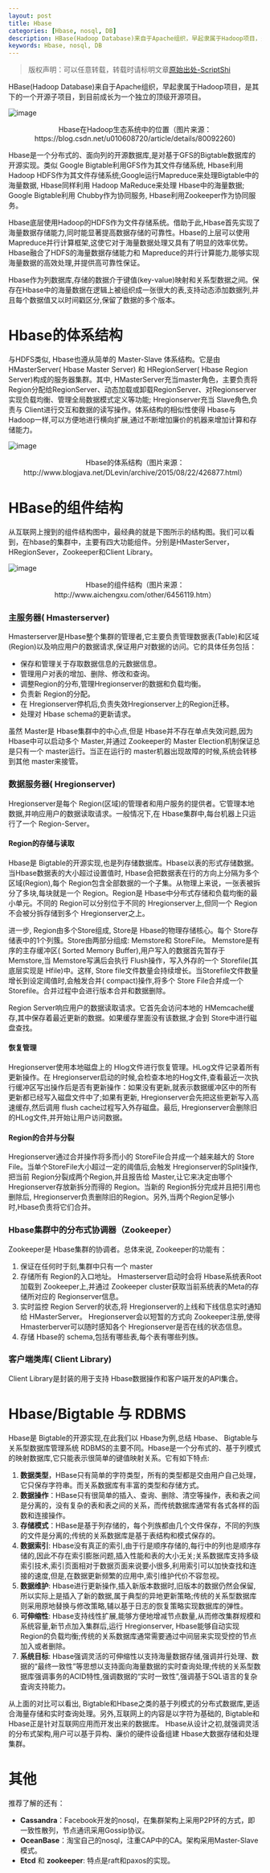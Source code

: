 ```yaml
---
layout: post
title: Hbase
categories: [Hbase, nosql, DB]
description: HBase(Hadoop Database)来自于Apache组织，早起隶属于Hadoop项目，是其下的一个开源子项目，到目前成长为一个独立的顶级开源项目。本文从相对底层的角度讲一下HBase。
keywords: Hbase, nosql, DB
---
```



> 版权声明：可以任意转载，转载时请标明文章[原始出处-ScriptShi](http://www.xjtushilei.com/2018/05/16/hbase/)

HBase(Hadoop Database)来自于Apache组织，早起隶属于Hadoop项目，是其下的一个开源子项目，到目前成长为一个独立的顶级开源项目。

![image](/images/blog/hbase/1.png)
<p align = "center">Hbase在Hadoop生态系统中的位置（图片来源：https://blog.csdn.net/u010608720/article/details/80092260)</p>


Hbase是一个分布式的、面向列的开源数据库,是对基于GFS的Bigtable数据库的开源实现。类似 Google Bigtable利用GFS作为其文件存储系统, Hbase利用 Hadoop HDFS作为其文件存储系统;Google运行Mapreduce来处理Bigtable中的海量数据, Hbase同样利用 Hadoop MaReduce来处理 Hbase中的海量数据; Google Bigtable利用 Chubby作为协同服务, Hbase利用Zookeeper作为协同服务。

Hbase底层使用Hadoop的HDFS作为文件存储系统。借助于此,Hbase首先实现了海量数据存储能力,同时能显著提高数据存储的可靠性。Hbase的上层可以使用 Mapreduce并行计算框架,这使它对于海量数据处理又具有了明显的效率优势。 Hbase融合了HDFS的海量数据存储能力和 Mapreduce的并行计算能力,能够实现海量数据的高效处理,并提供高可靠性保证。

Hbase作为列数据库,存储的数据介于键值(key-value)映射和关系型数据之间。保存在Hbase中的海量数据在逻辑上被组织成一张很大的表,支持动态添加数据列,并且每个数据值又以时间戳区分,保留了数据的多个版本。


# Hbase的体系结构

与HDFS类似, Hbase也遵从简单的 Master-Slave 体系结构。它是由 HMasterServer( Hbase Master Server) 和 HRegionServer( Hbase Region Server)构成的服务器集群。其中, HMasterServer充当master角色，主要负责将Region分配给RegionServer、动态加载或卸载RegionServer、对Regionserver实现负载均衡、管理全局数据模式定义等功能; Hregionserver充当 Slave角色,负责与 Client进行交互和数据的读写操作。体系结构的相似性使得 Hbase与Hadoop一样,可以方便地进行横向扩展,通过不断增加廉价的机器来增加计算和存储能力。

![image](/images/blog/hbase/2.png)
<p align = "center">Hbase的体系结构（图片来源：http://www.blogjava.net/DLevin/archive/2015/08/22/426877.html）</p>


# HBase的组件结构

从互联网上搜到的组件结构图中，最经典的就是下图所示的结构图。我们可以看到，在hbase的集群中，主要有四大功能组件。分别是HMasterServer，HRegionSever，Zookeeper和Client Library。

![image](/images/blog/hbase/3.png)
<p align = "center">Hbase的组件结构（图片来源：http://www.aichengxu.com/other/6456119.htm）</p>



### 主服务器( Hmasterserver)

Hmasterserver是Hbase整个集群的管理者,它主要负责管理数据表(Table)和区域(Region)以及响应用户的数据请求,保证用户对数据的访问。它的具体任务包括：
- 保存和管理关于存取数据信息的元数据信息。
- 管理用户对表的增加、删除、修改和查询。
- 调整Region的分布,管理Hregionserver的数据和负载均衡。
- 负责新 Region的分配。
- 在 Hregionserver停机后,负责失效Hregionserver上的Region迁移。
- 处理对 Hbase schema的更新请求。


虽然 Master是 Hbase集群中的中心点,但是 Hbase并不存在单点失效问题,因为 Hbase中可以启动多个 Master,并通过 Zookeeper的 Master Election机制保证总是只有一个 master运行。当正在运行的 master机器出现故障的时候,系统会转移到其他 master来接管。

### 数据服务器( Hregionserver)

Hregionserver是每个 Region(区域)的管理者和用户服务的提供者。它管理本地数据,并响应用户的数据读取请求。一般情况下,在 Hbase集群中,每台机器上只运行了一个 Region-Server。

####   Region的存储与读取

Hbase是 Bigtable的开源实现,也是列存储数据库。Hbase以表的形式存储数据。当Hbase数据表的大小超过设置值时, Hbase会把数据表在行的方向上分隔为多个区域(Region),每个 Region包含全部数据的一个子集。从物理上来说，一张表被拆分了多块,每块就是一个 Region。Region是 Hbase中分布式存储和负载均衡的最小单元。不同的 Region可以分别位于不同的 Hregionserver上,但同一个 Region不会被分拆存储到多个 Hregionserver之上。

进一步, Region由多个Store组成, Store是 Hbase的物理存储核心。每个 Store存储表中的1个列簇。Store由两部分组成: Memstore和 StoreFile。 Memstore是有序的主存缓冲区( Sorted Memory Buffer),用户写入的数据首先暂存于 Memstore,当 Memstore写满后会执行 Flush操作，写入外存的一个 Storefile(其底层实现是 Hfile)中。这样, Store file文件数量会持续增长。当Storefile文件数量增长到设定阈值时,会触发合并( compact)操作,将多个 Store File合并成一个Storefile。合并过程中会进行版本合并和数据删除。

Region Server响应用户的数据读取请求。它首先会访问本地的 HMemcache缓存,其中保存着最近更新的数据。如果缓存里面没有该数据,才会到 Store中进行磁盘查找。

#### 恢复管理
Hregionserver使用本地磁盘上的 Hlog文件进行恢复管理。HLog文件记录着所有更新操作。在 Hregionserver启动的时候,会检查本地的Hog文件,查看最近一次执行缓冲区写出操作后是否有更新操作：如果没有更新,就表示数据缓冲区中的所有更新都已经写入磁盘文件中了;如果有更新, Hregionserver会先把这些更新写入高速缓存,然后调用 flush cache过程写入外存磁盘。最后, Hregionserver会删除旧的HLog文件,并开始让用户访问数据。

#### Region的合并与分裂
Hregionserver通过合并操作将多而小的 StoreFile合并成一个越来越大的 Store File。当单个StoreFile大小超过一定的阈值后,会触发 Hregionserver的Split操作,把当前 Region分裂成两个Region,并且报告给 Master,让它来决定由哪个 Hregionserver存放新拆分而得的 Region。当新的 Region拆分完成并且把引用也删除后, Hregionserver负责删除旧的Region。另外,当两个Region足够小时,Hbase负责将它们合并。

### Hbase集群中的分布式协调器（Zookeeper）
Zookeeper是 Hbase集群的协调者。总体来说, Zookeeper的功能有：
1. 保证在任何时于刻,集群中只有一个 master
2. 存储所有 Region的入口地址。 Hmasterserver启动时会将 Hbase系统表Root加载到
Zookeeper上,并通过 Zookeeper cluster获取当前系统表的Meta的存储所对应的 Regionserver信息。
3. 实时监控 Region Server的状态,将 Hregionserver的上线和下线信息实时通知给 HMasterServer。 Hregionserver会以短暂的方式向 Zookeeper注册,使得 Hmasterberver可以随时感知各个 Hregionserver是否在线的状态信息。
4. 存储 Hbase的 schema,包括有哪些表,每个表有哪些列族。

### 客户端类库( Client Library)
Client Library是封装的用于支持 Hbase数据操作和客户端开发的API集合。

#  Hbase/Bigtable 与 RDBMS
Hbase是 Bigtable的开源实现,在此我们以 Hbase为例,总结 Hbase、 Bigtable与关系型数据库管理系统 RDBMS的主要不同。Hbase是一个分布式的、基于列模式的映射数据库,它只能表示很简单的键值映射关系。它有如下特点:

1. **数据类型**，HBase只有简单的字符类型，所有的类型都是交由用户自己处理，它只保存字符串。而关系数据库有丰富的类型和存储方式。
2. **数据操作**：HBase只有很简单的插入、查询、删除、清空等操作，表和表之间是分离的，没有复杂的表和表之间的关系，而传统数据库通常有各式各样的函数和连接操作。
3. **存储模式**：HBase是基于列存储的，每个列族都由几个文件保存，不同的列族的文件是分离的;传统的关系数据库是基于表结构和模式保存的。
4. **数据索引**: Hbase没有真正的索引,由于行是顺序存储的,每行中的列也是顺序存储的,因此不存在索引膨胀问题,插入性能和表的大小无关;关系数据库支持多级索引技术,索引页面相对于数据页面来说要小很多,利用索引可以加快查找和连接的速度,但是,在数据更新频繁的应用中,索引维护代价不容忽视。
5. **数据维护**: Hbase进行更新操作,插入新版本数据时,旧版本的数据仍然会保留,所以实际上是插入了新的数据,属于典型的异地更新策略;传统的关系型数据库则采用原地替换与修改策略,辅以基于日志的恢复策略实现数据库的弹性。
6. **可伸缩性**: Hbase支持线性扩展,能够方便地增减节点数量,从而修改集群规模和系统容量,新节点加入集群后,运行 Hregionserver, Hbase能够自动实现 Region的负载均衡;传统的关系数据库通常需要通过中间层来实现受控的节点加入或者删除。
7. **系统目标**: Hbase强调灵活的可伸缩性以支持海量数据存储,强调并行处理、数据的“最终一致性”等思想以支持面向海量数据的实时查询处理;传统的关系型数据库强调事务的ACID特性,强调数据的“实时一致性”,强调基于SQL语言的复杂査询支持能力。

从上面的对比可以看出, Bigtable和Hbase之类的基于列模式的分布式数据库,更适合海量存储和实时查询处理。另外,互联网上的内容是以字符为基础的, Bigtable和 Hbase正是针对互联网应用而开发出来的数据库。 Hbase从设计之初,就强调灵活的分布式架构,用户可以基于异构、廉价的硬件设备组建 Hbase大数据存储和处理集群。

# 其他

推荐了解的还有：
- **Cassandra**：Facebook开发的nosql，在集群架构上采用P2P环的方式，即一致性散列，节点通讯采用Gossip协议。
- **OceanBase**：淘宝自己的nosql，注重CAP中的CA。架构采用Master-Slave模式。
- **Etcd** 和 **zookeeper**: 特点是raft和paxos的实现。